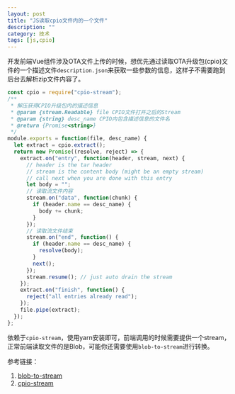 ```yaml
---
layout: post
title: "JS读取cpio文件内的一个文件"
description: ""
category: 技术
tags: [js,cpio]
---
```



开发前端Vue组件涉及OTA文件上传的时候，想优先通过读取OTA升级包(cpio)文件的一个描述文件`description.json`来获取一些参数的信息，这样子不需要跑到后台去解析zip文件内容了。

<!-- more -->


```js
const cpio = require("cpio-stream");
/**
 * 解压获得CPIO升级包内的描述信息
 * @param {stream.Readable} file CPIO文件打开之后的Stream
 * @param {string} desc_name CPIO内包含描述信息的文件名
 * @return {Promise<string>}
 */
module.exports = function(file, desc_name) {
  let extract = cpio.extract();
  return new Promise((resolve, reject) => {
    extract.on("entry", function(header, stream, next) {
      // header is the tar header
      // stream is the content body (might be an empty stream)
      // call next when you are done with this entry
      let body = "";
      // 读取流文件内容
      stream.on("data", function(chunk) {
        if (header.name == desc_name) {
          body += chunk;
        }
      });
      // 读取流文件结束
      stream.on("end", function() {
        if (header.name == desc_name) {
          resolve(body);
        }
        next();
      });
      stream.resume(); // just auto drain the stream
    });
    extract.on("finish", function() {
      reject("all entries already read");
    });
    file.pipe(extract);
  });
};
```

依赖于`cpio-stream`，使用yarn安装即可，前端调用的时候需要提供一个stream，正常前端读取文件的是Blob，可能你还需要使用`blob-to-stream`进行转换。

参考链接：
1. [blob-to-stream](https://www.npmjs.com/package/blob-to-stream)
2. [cpio-stream](https://www.npmjs.com/package/cpio-stream)